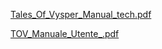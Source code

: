 [Tales_Of_Vysper_Manual_tech.pdf](https://github.com/giuseppecaiazza/TalesOfVysper/files/9995217/Tales_Of_Vysper_Manual_tech.pdf) 

[TOV_Manuale_Utente_.pdf](https://github.com/giuseppecaiazza/TalesOfVysper/files/9995222/TOV_Manuale_Utente_.pdf)

